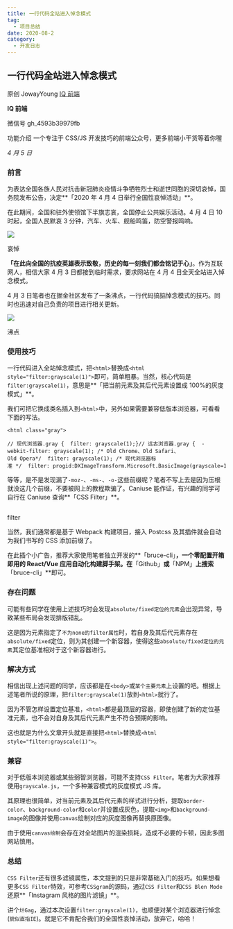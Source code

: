 ```yaml
---
title: 一行代码全站进入悼念模式
tag:
  - 项目总结
date: 2020-08-2
category:
  - 开发日志
---
```


## 一行代码全站进入悼念模式

原创 JowayYoung [IQ 前端](<javascript:void(0);>)

**IQ 前端**

微信号 gh_4593b39979fb

功能介绍 一个专注于 CSS/JS 开发技巧的前端公众号，更多前端小干货等着你喔

_4 月 5 日_

### 前言

为表达全国各族人民对抗击新冠肺炎疫情斗争牺牲烈士和逝世同胞的深切哀悼，国务院发布公告，决定**「2020 年 4 月 4 日举行全国性哀悼活动」**。

在此期间，全国和驻外使领馆下半旗志哀，全国停止公共娱乐活动。4 月 4 日 10 时起，全国人民默哀 3 分钟，汽车、火车、舰船鸣笛，防空警报鸣响。

![](https://mmbiz.qpic.cn/mmbiz_png/v735W8ZTLWmiar52jh59jqtTiazEqYFPXFoR0Ja0qic3dbm3B4h3vyib6808pQUZRpfmnLIHPDjesKEGAy6n3YqQsA/640?wx_fmt=png&tp=webp&wxfrom=5&wx_lazy=1&wx_co=1)

哀悼

**「在此向全国的抗疫英雄表示致敬，历史的每一刻我们都会铭记于心」**。作为互联网人，相信大家 4 月 3 日都接到临时需求，要求网站在 4 月 4 日全天全站进入悼念模式。

4 月 3 日笔者也在掘金社区发布了一条沸点，一行代码搞掂悼念模式的技巧。同时也迅速对自己负责的项目进行相关更新。

![](https://mmbiz.qpic.cn/mmbiz_png/v735W8ZTLWmiar52jh59jqtTiazEqYFPXFicibeoY4gsdqXLhRHjunJb4AvRRVywVIC9F6PFz2NRoEZZFJwJwyQP1A/640?wx_fmt=png&tp=webp&wxfrom=5&wx_lazy=1&wx_co=1)

沸点

### 使用技巧

一行代码进入全站悼念模式，把`<html>`替换成`<html style="filter:grayscale(1)">`即可，简单粗暴。当然，核心代码是`filter:grayscale(1)`，意思是**「把当前元素及其后代元素设置成 100%的灰度模式」**。

我们可把它换成类名插入到`<html>`中，另外如果需要兼容低版本浏览器，可看看下面的写法。

    <html class="gray">

    // 现代浏览器.gray {  filter: grayscale(1);}// 远古浏览器.gray {  -webkit-filter: grayscale(1); /* Old Chrome、Old Safari、Old Opera*/  filter: grayscale(1); /* 现代浏览器标准 */  filter: progid:DXImageTransform.Microsoft.BasicImage(grayscale=1); /* IE */}

等等，是不是发现漏了`-moz-`、`-ms-`、`-o-`这些前缀呢？笔者不写上去是因为压根就没这几个前缀，不要被网上的教程欺骗了。Caniuse 能作证，有兴趣的同学可自行在 Caniuse 查询**「CSS Filter」**。

![](data:image/gif;base64,iVBORw0KGgoAAAANSUhEUgAAAAEAAAABCAYAAAAfFcSJAAAADUlEQVQImWNgYGBgAAAABQABh6FO1AAAAABJRU5ErkJggg==)

filter

当然，我们通常都是基于 Webpack 构建项目，接入 Postcss 及其插件就会自动为我们书写的 CSS 添加前缀了。

在此插个小广告，推荐大家使用笔者独立开发的**「bruce-cli」**，一个零配置开箱即用的 React/Vue 应用自动化构建脚手架。在**「Github」**或**「NPM」**上搜索**「bruce-cli」**即可。

### 存在问题

可能有些同学在使用上述技巧时会发现`absolute/fixed定位的元素`会出现异常，导致某些布局会发现排版错乱。

这是因为元素指定了`不为none的filter属性`时，若自身及其后代元素存在`absolute/fixed`定位，则为其创建一个新容器，使得这些`absolute/fixed定位的元素`其定位基准相对于这个新容器进行。

### 解决方式

相信出现上述问题的同学，应该都是在`<body>`或`某个主要元素`上设置的吧。根据上述笔者所说的原理，把`filter:grayscale(1)`放到`<html>`就行了。

因为不管怎样设置定位基准，`<html>`都是最顶层的容器，即使创建了新的定位基准元素，也不会对自身及其后代元素产生不符合预期的影响。

这也就是为什么文章开头就是直接把`<html>`替换成`<html style="filter:grayscale(1)">`。

### 兼容

对于低版本浏览器或某些弱智浏览器，可能不支持`CSS Filter`。笔者为大家推荐使用`grayscale.js`，一个多种兼容模式的灰度模式 JS 库。

其原理也很简单，对当前元素及其后代元素的样式进行分析，提取`border-color`、`background-color`和`color`并设置成灰色，提取`<img>`和`background-image`的图像并使用`canvas`绘制对应的灰度图像再替换原图像。

由于使用`canvas绘制`会存在对全站图片的渲染损耗，造成不必要的卡顿，因此多图网站慎用。

### 总结

`CSS Filter`还有很多滤镜属性，本文提到的只是非常基础入门的技巧。如果想看更多`CSS Filter`特效，可参考`CSSgram`的源码，通过`CSS Filter`和`CSS Blen Mode`还原**「Instagram 风格的图片滤镜」**。

讲个`烂Gag`，通过本次设置`filter:grayscale(1)`，也顺便对某个浏览器进行悼念(`貌似直指IE`)。就是它不肯配合我们的全国性哀悼活动，放弃它，哈哈！
